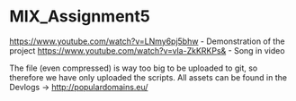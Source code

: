 # MIX_Assignment5

https://www.youtube.com/watch?v=LNmy6pj5bhw - Demonstration of the project
https://www.youtube.com/watch?v=vla-ZkKRKPs& - Song in video

The file (even compressed) is way too big to be uploaded to git, so therefore we have only uploaded the scripts.
All assets can be found in the Devlogs -> http://populardomains.eu/
